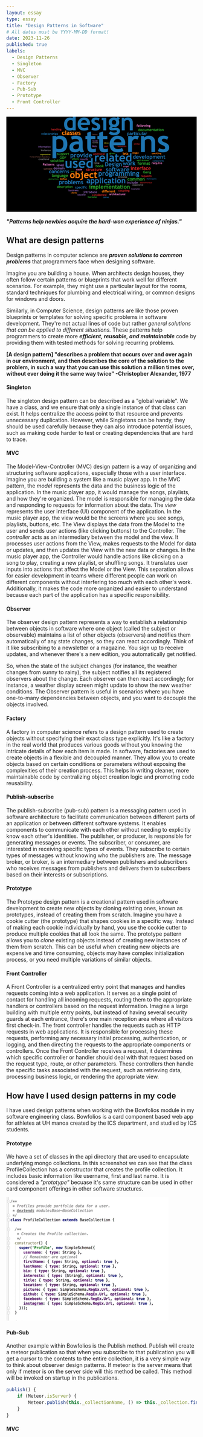 ```yaml
---
layout: essay
type: essay
title: "Design Patterns in Software"
# All dates must be YYYY-MM-DD format!
date: 2023-11-26
published: true 
labels:
  - Design Patterns
  - Singleton
  - MVC
  - Observer
  - Factory
  - Pub-Sub
  - Prototype
  - Front Controller
---
```

<img class="center" src="..\img\designPatterns\designPatternLogo.png" alt="">

***"Patterns help newbies acquire the hard-won experience of ninjas."*** 

## What are design patterns

Design patterns in computer science are ***proven solutions to common problems*** that programmers face when designing software. 

Imagine you are building a house. When architects design houses, they often follow certain patterns or blueprints that work well for different scenarios. For example, they might use a particular layout for the rooms, standard techniques for plumbing and electrical wiring, or common designs for windows and doors. 

Similarly, in Computer Science, design patterns are like those proven blueprints or templates for solving specific problems in software development. They're not actual lines of code but rather *general solutions that can be applied to different situations.* These patterns help programmers to create more ***efficient, reusable, and maintainable*** code by providing them with tested methods for solving recurring problems.

**[A design pattern] "describes a problem that occurs over and over again in our environment, and then describes the core of the solution to the problem, in such a way that you can use this solution a million times over, without ever doing it the same way twice" -Christopber Alexander, 1977**

#### Singleton
The singleton design pattern can be described as a "global variable". We have a class, and we ensure that only a single instance of that class can exist. It helps centralize the access point to that resource and prevents unnecessary duplication. However, while Singletons can be handy, they should be used carefully because they can also introduce potential issues, such as making code harder to test or creating dependencies that are hard to trace.

#### MVC 

The Model-View-Controller (MVC) design pattern is a way of organizing and structuring software applications, especially those with a user interface.
Imagine you are building a system like a music player app. In the MVC pattern, the *model* represents the data and the business logic of the application. In the music player app, it would manage the songs, playlists, and how they're organized. The model is responsible for managing the data and responding to requests for information about the data. The *view* represents the user interface (UI) component of the application. In the music player app, the view would be the screens where you see songs, playlists, buttons, etc. The View displays the data from the Model to the user and sends user actions (like clicking buttons) to the Controller. The *controller* acts as an intermediary between the model and the view. It processes user actions from the View, makes requests to the Model for data or updates, and then updates the View with the new data or changes. In the music player app, the Controller would handle actions like clicking on a song to play, creating a new playlist, or shuffling songs. It translates user inputs into actions that affect the Model or the View.
This separation allows for easier development in teams where different people can work on different components without interfering too much with each other's work. Additionally, it makes the code more organized and easier to understand because each part of the application has a specific responsibility.

#### Observer
The observer design pattern represents a way to establish a relationship between objects in software where one object (called the subject or observable) maintains a list of other objects (observers) and notifies them automatically of any state changes, so they can react accordingly. Think of it like subscribing to a newsletter or a magazine. You sign up to receive updates, and whenever there's a new edition, you automatically get notified. 

So, when the state of the subject changes (for instance, the weather changes from sunny to rainy), the subject notifies all its registered observers about the change. Each observer can then react accordingly; for instance, a weather display screen might update to show the new weather conditions. The Observer pattern is useful in scenarios where you have one-to-many dependencies between objects, and you want to decouple the objects involved.

#### Factory

A factory in computer science refers to a design pattern used to create objects without specifying their exact class type explicitly. It's like a factory in the real world that produces various goods without you knowing the intricate details of how each item is made. In software, factories are used to create objects in a flexible and decoupled manner. They allow you to create objects based on certain conditions or parameters without exposing the complexities of their creation process. This helps in writing cleaner, more maintainable code by centralizing object creation logic and promoting code reusability.

#### Publish-subscribe
The publish-subscribe (pub-sub) pattern is a messaging pattern used in software architecture to facilitate communication between different parts of an application or between different software systems. It enables components to communicate with each other without needing to explicitly know each other's identities. The publisher, or producer, is responsible for generating messages or events. The subscriber, or consumer, are interested in receiving specific types of events. They subscribe to certain types of messages without knowing who the publishers are. The message broker, or broker, is an intermediary between publishers and subscribers who receives messages from publishers and delivers them to subscribers based on their interests or subscriptions. 

#### Prototype

The Prototype design pattern is a creational pattern used in software development to create new objects by cloning existing ones, known as prototypes, instead of creating them from scratch. Imagine you have a cookie cutter (the prototype) that shapes cookies in a specific way. Instead of making each cookie individually by hand, you use the cookie cutter to produce multiple cookies that all look the same. The prototype pattern allows you to *clone* existing objects instead of creating new instances of them from scratch. This can be useful when creating new objects are expensive and time consuming, objects may have complex initialization process, or you need multiple variations of similar objects. 

#### Front Controller 
A Front Controller is a centralized entry point that manages and handles requests coming into a web application. It serves as a single point of contact for handling all incoming requests, routing them to the appropriate handlers or controllers based on the request information. Imagine a large building with multiple entry points, but instead of having several security guards at each entrance, there's one main reception area where all visitors first check-in. The front controller handles the requests such as HTTP requests in web applications. It is responsible for processing these requests, performing any necessary initial processing, authentication, or logging, and then directing the requests to the appropriate components or controllers. Once the Front Controller receives a request, it determines which specific controller or handler should deal with that request based on the request type, route, or other parameters. These controllers then handle the specific tasks associated with the request, such as retrieving data, processing business logic, or rendering the appropriate view.

## How have I used design patterns in my code

I have used  design patterns when working with the Bowfolios module in my software engineering class. Bowfolios is a card component based web app for athletes at UH manoa created by the ICS department, and studied by ICS students. 

#### Prototype
We have a set of classes in the api directory that are used to encapsulate underlying mongo collections. In this screenshot we can see that the class ProfileCollection has a constructor that creates the profile collection. It includes basic information like username, first and last name. It is considered a *"prototype"* becuase it's same structure can be used in other card component offerings in other software structures. 

<img class="center" src="..\img\designPatterns\classPrototypeExample.png" alt="">

#### Pub-Sub
Another example within Bowfolios is the Publish method. Publish will create a meteor publication so that when you subscribe to that publication you will get a cursor to the contents to the entire collection, it is a very simple way to think about observer design patterns. If meteor is the server means that only if meteor is on the server side will this method be called. This method will be invoked on startup in the publications. 
```javascript
publish() {
    if (Meteor.isServer) {
        Meteor.publish(this._collectionName, () => this._collection.find());
    }
}
```

#### MVC
